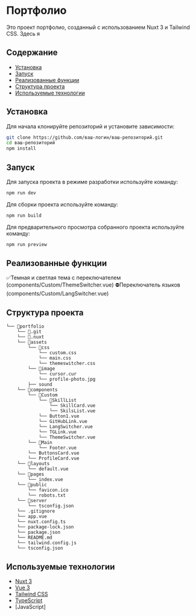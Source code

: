 # Портфолио

Это проект портфолио, созданный с использованием Nuxt 3 и Tailwind CSS. Здесь я 

## Содержание

- [Установка](#установка)
- [Запуск](#запуск)
- [Реализованные функции](#реализованные-функции)
- [Структура проекта](#структура-проекта)
- [Используемые технологии](#используемые-технологии)

## Установка

Для начала клонируйте репозиторий и установите зависимости:

```sh
git clone https://github.com/ваш-логин/ваш-репозиторий.git
cd ваш-репозиторий
npm install
```

## Запуск

Для запуска проекта в режиме разработки используйте команду:

```sh
npm run dev
```

Для сборки проекта используйте команду:

```sh
npm run build
```

Для предварительного просмотра собранного проекта используйте команду:

```sh
npm run preview
```

## Реализованные функции

✅Темная и светлая тема с переключателем (components/Custom/ThemeSwitcher.vue)
⛔Переключатель языков (components/Custom/LangSwitcher.vue)

## Структура проекта

```
└── 📁portfolio
    └── 📁.git
    └── 📁.nuxt
    └── 📁assets
        └── 📁css
            └── custom.css
            └── main.css
            └── themeswitcher.css
        └── 📁image
            └── cursor.cur
            └── profile-photo.jpg
        ├── sound
    └── 📁components
        └── 📁Custom
            └── 📁SkillList
                └── SkillCard.vue
                └── SkilsList.vue
            └── Button1.vue
            └── GitHubLink.vue
            └── LangSwitcher.vue
            └── TGLink.vue
            └── ThemeSwitcher.vue
        └── 📁Main
            └── Footer.vue
        └── ButtonsCard.vue
        └── ProfileCard.vue
    └── 📁layouts
        └── default.vue
    └── 📁pages
        └── index.vue
    └── 📁public
        └── favicon.ico
        └── robots.txt
    └── 📁server
        └── tsconfig.json
    └── .gitignore
    └── app.vue
    └── nuxt.config.ts
    └── package-lock.json
    └── package.json
    └── README.md
    └── tailwind.config.js
    └── tsconfig.json
```

## Используемые технологии

- [Nuxt 3](https://nuxt.com/)
- [Vue 3](https://vuejs.org/)
- [Tailwind CSS](https://tailwindcss.com/)
- [TypeScript](https://www.typescriptlang.org/)
- [JavaScript]

